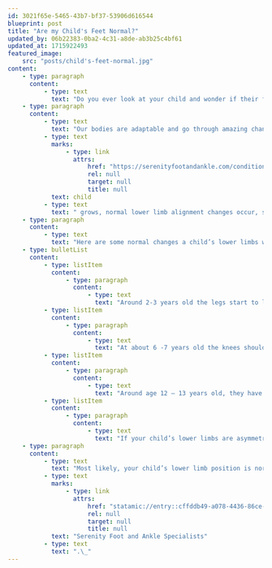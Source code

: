 ```yaml
---
id: 3021f65e-5465-43b7-bf37-53906d616544
blueprint: post
title: "Are my Child's Feet Normal?"
updated_by: 06b22383-0ba2-4c31-a8de-ab3b25c4bf61
updated_at: 1715922493
featured_image:
    src: "posts/child's-feet-normal.jpg"
content:
    - type: paragraph
      content:
          - type: text
            text: "Do you ever look at your child and wonder if their feet are too flat? Why do they walk on their tippy toes? Why do they seem to point their toes outward when walking? Do you every wonder if that is normal? If you ever ask these questions – keep on reading!"
    - type: paragraph
      content:
          - type: text
            text: "Our bodies are adaptable and go through amazing changes as we grow and age. Our lower limbs, go through one of the most astonishing changes in a young child’s life. As a "
          - type: text
            marks:
                - type: link
                  attrs:
                      href: "https://serenityfootandankle.com/conditions-treated/podiatry-for-children-kids-foot-health-childrens-foot-health-plantar-warts-ingrown-toenails/"
                      rel: null
                      target: null
                      title: null
            text: child
          - type: text
            text: " grows, normal lower limb alignment changes occur, so they may appear knock-kneed or bowlegged.\_"
    - type: paragraph
      content:
          - type: text
            text: "Here are some normal changes a child’s lower limbs will typically go through during development:"
    - type: bulletList
      content:
          - type: listItem
            content:
                - type: paragraph
                  content:
                      - type: text
                        text: "Around 2-3 years old the legs start to look more like knock knees, will have a wider stance and lower center of gravity.\_"
          - type: listItem
            content:
                - type: paragraph
                  content:
                      - type: text
                        text: "At about 6 -7 years old the knees should have a straighter alignment and be facing forward."
          - type: listItem
            content:
                - type: paragraph
                  content:
                      - type: text
                        text: "Around age 12 – 13 years old, they have grown into what will be their adult alignment.\_"
          - type: listItem
            content:
                - type: paragraph
                  content:
                      - type: text
                        text: "If your child’s lower limbs are asymmetrical – further evaluation may be required.\_"
    - type: paragraph
      content:
          - type: text
            text: "Most likely, your child’s lower limb position is normal! However, if you are still concerned or would like to discuss your child in particular, please come see me at "
          - type: text
            marks:
                - type: link
                  attrs:
                      href: "statamic://entry::cffddb49-a078-4436-86ce-5b9c696fd0fa"
                      rel: null
                      target: null
                      title: null
            text: "Serenity Foot and Ankle Specialists"
          - type: text
            text: ".\_"
---
```

